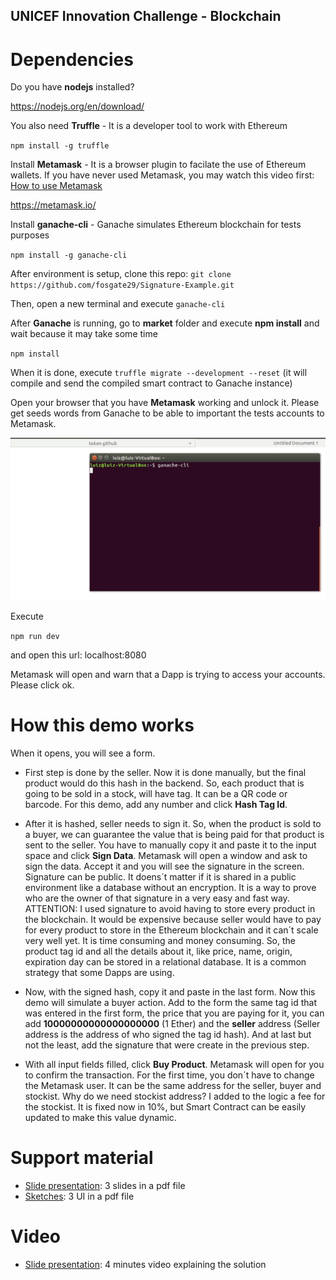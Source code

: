 ## UNICEF Innovation Challenge - Blockchain

# Dependencies
Do you have **nodejs** installed? 

https://nodejs.org/en/download/

You also need **Truffle** - It is a developer tool to work with Ethereum

`npm install -g truffle`

Install **Metamask** - It is a browser plugin to facilate the use of Ethereum wallets. If you have never used Metamask,
you may watch this video first: [How to use Metamask](https://media.consensys.net/how-to-use-metamask-like-a-wizard-850a96fdd95c)

https://metamask.io/

Install **ganache-cli** - Ganache  simulates Ethereum blockchain for tests purposes

`npm install -g ganache-cli`

After environment is setup, clone this repo:
`git clone https://github.com/fosgate29/Signature-Example.git`

Then, open a new terminal and execute `ganache-cli`

After **Ganache** is running, go to **market** folder and execute **npm install** and wait because it may take some time

`npm install`

When it is done, execute `truffle migrate --development --reset` (it will compile and send the compiled smart contract to Ganache instance)

Open your browser that you have **Metamask** working and unlock it. Please get seeds words from Ganache to be able to important the tests accounts to Metamask.

![](ganachessedwords.gif)

Execute

`npm run dev` 

and open this url: localhost:8080

Metamask will open and warn that a Dapp is trying to access your accounts. Please click ok.

# How this demo works

When it opens, you will see a form.

- First step is done by the seller. Now it is done manually, but the final product would do this hash in the backend. So, each product that is going to be sold in a stock, will have tag. It can be a QR code or barcode. For this demo, add any number and click **Hash Tag Id**.

- After it is hashed, seller needs to sign it. So, when the product is sold to a buyer, we can guarantee the value that is being paid for that product is sent to the seller. You have to manually copy it and paste it to the input space and click **Sign Data**. Metamask will open a window and ask to sign the data. Accept it and you will see the signature in the screen. Signature can be public. It doens´t matter if it is shared in a public environment like a database without an encryption. It is a way to prove who are the owner of that signature in a very easy and fast way. ATTENTION: I used signature to avoid having to store every product in the blockchain. It would be expensive because seller would have to pay for every product to store in the Ethereum blockchain and it can´t scale very well yet. It is time consuming and money consuming. So, the product tag id and all the details about it, like price, name, origin, expiration day can be stored in a relational database. It is a common strategy that some Dapps are using.

- Now, with the signed hash, copy it and paste in the last form. Now this demo will simulate a buyer action. Add to the form the same tag id that was entered in the first form, the price that you are paying for it, you can add **10000000000000000000** (1 Ether) and the **seller** address (Seller address is the address of who signed the tag id hash). And at last but not the least, add the signature that were create in the previous step. 

- With all input fields filled, click **Buy Product**. Metamask will open for you to confirm the transaction. For the first time, you don´t have to change the Metamask user. It can be the same address for the seller, buyer and stockist. Why do we need stockist address? I added to the logic a fee for the stockist. It is fixed now in 10%, but Smart Contract can be easily updated to make this value dynamic.

# Support material

- [Slide presentation](unicefpresentation.pdf): 3 slides in a pdf file
- [Sketches](sketches.pdf): 3 UI in a pdf file

# Video

- [Slide presentation](https://youtube.com): 4 minutes video explaining the solution
